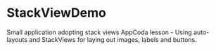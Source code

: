 # StackViewDemo
Small application adopting stack views
AppCoda lesson - Using auto-layouts and StackViews for laying out images, labels and buttons.  

